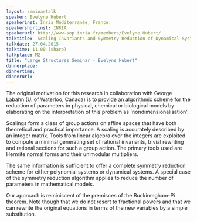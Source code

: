 ```yaml
---
layout: seminartalk
speaker: Evelyne Hubert
speakerinst: Inria Méditerranée, France.
speakershortinst: INRIA
speakerurl: http://www-sop.inria.fr/members/Evelyne.Hubert/
talktitle:  Scaling Invariants and Symmetry Reduction of Dynamical Systems. Application to Parameter Reduction.
talkdate: 27.04.2015
talktime: 11.00 (sharp)
talkplace: M2 
title: "Large Structures Seminar - Evelyne Hubert"
dinnerplace: 
dinnertime: 
dinnerurl: 
---
```

The original motivation for this research  in collaboration with
George Labahn (U. of Waterloo, Canada) is to provide an algorithmic
scheme for the reduction of parameters  in physical, chemical or biological models by elaborating on the interpretation of this problem as 'nondimensionalisation'.

Scalings form a class of group actions on affine spaces that have both theoretical and practical importance. A scaling is accurately described by an integer matrix. Tools from linear algebra over the integers are exploited to compute a minimal generating set of rational invariants, trivial rewriting and rational sections for such a group action. The primary tools used are Hermite normal forms and their unimodular multipliers.

The same information is sufficient to offer a complete symmetry
reduction scheme for either polynomial systems or dynamical systems. A
special case of the symmetry reduction algorithm applies to reduce the
number of parameters in mathematical models.

Our approach is reminiscent of  the premisces of the Buckinmgham-Pi theorem. Note though that we do not resort to fractional powers and that we can rewrite the original equations in terms of the new variables by a simple substitution.

